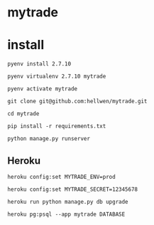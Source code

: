 # mytrade

# install

    pyenv install 2.7.10
    
    pyenv virtualenv 2.7.10 mytrade
    
    pyenv activate mytrade
    
    git clone git@github.com:hellwen/mytrade.git
    
    cd mytrade
    
    pip install -r requirements.txt
    
    python manage.py runserver


## Heroku 


    heroku config:set MYTRADE_ENV=prod
    
    heroku config:set MYTRADE_SECRET=12345678
    
    heroku run python manage.py db upgrade
    
    heroku pg:psql --app mytrade DATABASE
    
    
